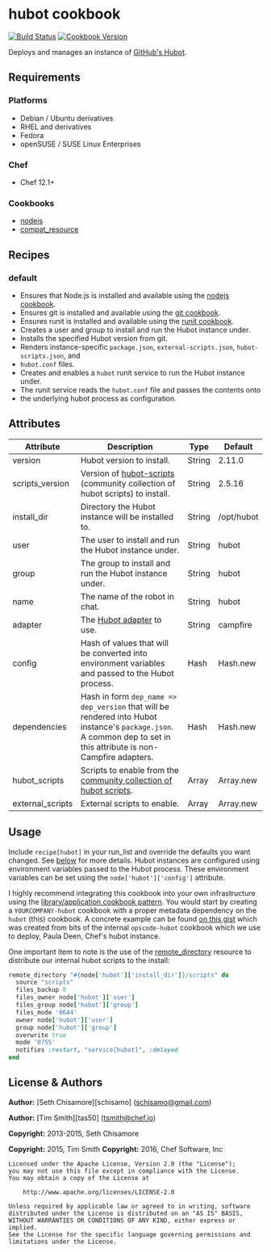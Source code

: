 # hubot cookbook

[![Build Status](https://travis-ci.org/chef-cookbooks/hubot.svg)](https://travis-ci.org/chef-cookbooks/hubot) [![Cookbook Version](https://img.shields.io/cookbook/v/hubot.svg)](https://supermarket.chef.io/cookbooks/hubot)

Deploys and manages an instance of [GitHub's Hubot](https://hubot.github.com/).

## Requirements

### Platforms

- Debian / Ubuntu derivatives
- RHEL and derivatives
- Fedora
- openSUSE / SUSE Linux Enterprises

### Chef

- Chef 12.1+

### Cookbooks

- [nodejs](https://supermarket.chef.io/cookbooks/nodejs)
- [compat_resource](https://supermarket.chef.io/cookbooks/compat_resource)

## Recipes

### default

- Ensures that Node.js is installed and available using the [nodejs cookbook](http://community.opscode.com/cookbooks/nodejs).
- Ensures git is installed and available using the [git cookbook](http://community.opscode.com/cookbooks/git).
- Ensures runit is installed and available using the [runit cookbook](http://community.opscode.com/cookbooks/runit).
- Creates a user and group to install and run the Hubot instance under.
- Installs the specified Hubot version from git.
- Renders instance-specific `package.json`, `external-scripts.json`, `hubot-scripts.json`, and
- `hubot.conf` files.
- Creates and enables a `hubot` runit service to run the Hubot instance under.
- The runit service reads the `hubot.conf` file and passes the contents onto
- the underlying hubot process as configuration.

## Attributes

Attribute        | Description                                                                                                                                                        | Type   | Default
---------------- | ------------------------------------------------------------------------------------------------------------------------------------------------------------------ | ------ | ----------
version          | Hubot version to install.                                                                                                                                          | String | 2.11.0     |
scripts_version  | Version of [hubot-scripts](https://github.com/github/hubot-scripts) (community collection of hubot scripts) to install.                                            | String | 2.5.16
install_dir      | Directory the Hubot instance will be installed to.                                                                                                                 | String | /opt/hubot
user             | The user to install and run the Hubot instance under.                                                                                                              | String | hubot
group            | The group to install and run the Hubot instance under.                                                                                                             | String | hubot
name             | The name of the robot in chat.                                                                                                                                     | String | hubot
adapter          | The [Hubot adapter](https://github.com/github/hubot/blob/master/docs/adapters.md) to use.                                                                          | String | campfire
config           | Hash of values that will be converted into environment variables and passed to the Hubot process.                                                                  | Hash   | Hash.new
dependencies     | Hash in form `dep_name => dep_version` that will be rendered into Hubot instance's `package.json`. A common dep to set in this attribute is non-Campfire adapters. | Hash   | Hash.new
hubot_scripts    | Scripts to enable from the [community collection of hubot scripts](https://github.com/github/hubot-scripts).                                                       | Array  | Array.new
external_scripts | External scripts to enable.                                                                                                                                        | Array  | Array.new

## Usage

Include `recipe[hubot]` in your run_list and override the defaults you want changed. See [below](#attributes) for more details. Hubot instances are configured using environment variables passed to the Hubot process. These environment variables can be set using the `node['hubot']['config']` attribute.

I highly recommend integrating this cookbook into your own infrastructure using the [library/application cookbook pattern](http://devopsanywhere.blogspot.com/2012/11/how-to-write-reusable-chef-cookbooks.html). You would start by creating a `YOURCOMPANY-hubot` cookbook with a proper metadata dependency on the `hubot` (this) cookbook. A concrete example can be found [on this gist](https://gist.github.com/schisamo/46eafba27d43c4a1e026) which was created from bits of the internal `opscode-hubot` cookbook which we use to deploy, Paula Deen, Chef's hubot instance.

One important item to note is the use of the [remote_directory](http://docs.opscode.com/resource_remote_directory.html) resource to distribute our internal hubot scripts to the install:

```ruby
remote_directory "#{node['hubot']['install_dir']}/scripts" do
  source "scripts"
  files_backup 0
  files_owner node['hubot']['user']
  files_group node['hubot']['group']
  files_mode '0644'
  owner node['hubot']['user']
  group node['hubot']['group']
  overwrite true
  mode '0755'
  notifies :restart, "service[hubot]", :delayed
end
```

## License & Authors

**Author:** [Seth Chisamore][schisamo] ([schisamo@gmail.com](mailto:schisamo@gmail.com))

**Author:** [Tim Smith][tas50] ([tsmith@chef.io](mailto:tsmith@chef.io))

**Copyright:** 2013-2015, Seth Chisamore

**Copyright:** 2015, Tim Smith **Copyright:** 2016, Chef Software, Inc

```
Licensed under the Apache License, Version 2.0 (the "License");
you may not use this file except in compliance with the License.
You may obtain a copy of the License at

    http://www.apache.org/licenses/LICENSE-2.0

Unless required by applicable law or agreed to in writing, software
distributed under the License is distributed on an "AS IS" BASIS,
WITHOUT WARRANTIES OR CONDITIONS OF ANY KIND, either express or implied.
See the License for the specific language governing permissions and
limitations under the License.
```
